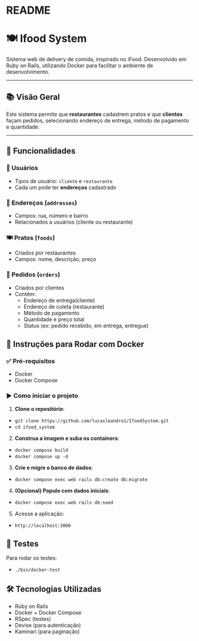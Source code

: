 # README
# 🍽️ Ifood System

Sistema web de delivery de comida, inspirado no iFood. Desenvolvido em Ruby on Rails, utilizando Docker para facilitar o ambiente de desenvolvimento.

---

## 📚 Visão Geral

Este sistema permite que **restaurantes** cadastrem pratos e que **clientes** façam pedidos, selecionando endereço de entrega, método de pagamento e quantidade.

---

## 🧠 Funcionalidades

### 👥 Usuários
- Tipos de usuário: `cliente` e `restaurante`
- Cada um pode ter **endereços** cadastrado

### 📍 Endereços (`addresses`)
- Campos: rua, número e bairro
- Relacionados a usuários (cliente ou restaurante)

### 🍽️ Pratos (`foods`)
- Criados por restaurantes
- Campos: nome, descrição, preço

### 🛒 Pedidos (`orders`)
- Criados por clientes
- Contêm:
  - Endereço de entrega(cliente)
  - Endereço de coleta (restaurante)
  - Método de pagamento
  - Quantidade e preço total
  - Status (ex: pedido recebido, em entrega, entregue)

## 🐳 Instruções para Rodar com Docker

### ✅ Pré-requisitos

- Docker
- Docker Compose

### ▶️ Como iniciar o projeto

1. **Clone o repositório**:
 - `git clone https://github.com/lucasleandro1/IfoodSystem.git`
 - `cd ifood_system`

2. **Construa a imagem e suba os containers**:
  - `docker compose build`
  - `docker compose up -d`

3. **Crie e migre o banco de dados**:
  - `docker compose exec web rails db:create db:migrate`

4. **(Opcional) Popule com dados iniciais**:
 - `docker compose exec web rails db:seed`

5. Acesse a aplicação:
  - `http://localhost:3000`

## 🧪 Testes

Para rodar os testes:
 - `./bin/docker-test`

## 🛠️ Tecnologias Utilizadas

- Ruby on Rails
- Docker + Docker Compose
- RSpec (testes)
- Devise (para autenticação)
- Kaminari (para paginação)